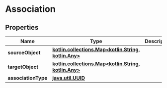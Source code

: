 
# Association

## Properties
Name | Type | Description | Notes
------------ | ------------- | ------------- | -------------
**sourceObject** | [**kotlin.collections.Map&lt;kotlin.String, kotlin.Any&gt;**](kotlin.Any.md) |  |  [optional] [readonly]
**targetObject** | [**kotlin.collections.Map&lt;kotlin.String, kotlin.Any&gt;**](kotlin.Any.md) |  |  [optional] [readonly]
**associationType** | [**java.util.UUID**](java.util.UUID.md) |  |  [optional]



